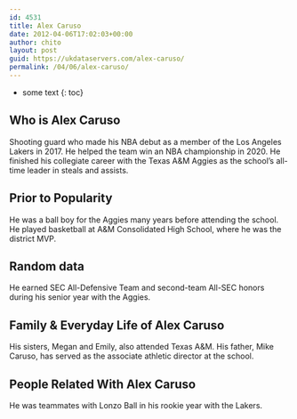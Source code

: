 ```yaml
---
id: 4531
title: Alex Caruso
date: 2012-04-06T17:02:03+00:00
author: chito
layout: post
guid: https://ukdataservers.com/alex-caruso/
permalink: /04/06/alex-caruso/
---
```


* some text
{: toc}
          
          
## Who is  Alex Caruso
                  
                  
                  
Shooting guard who made his NBA debut as a member of the Los Angeles Lakers in 2017. He helped the team win an NBA championship in 2020. He finished his collegiate career with the Texas A&M Aggies as the school&#8217;s all-time leader in steals and assists. 
                  
                
                
                
## Prior to Popularity 
                  
                  
                  
He was a ball boy for the Aggies many years before attending the school. He played basketball at A&M Consolidated High School, where he was the district MVP. 
                  
                
                
                
## Random data 
                  
                  
                  
He earned SEC All-Defensive Team and second-team All-SEC honors during his senior year with the Aggies. 
                  
                
                
                
## Family & Everyday Life of Alex Caruso
                  
                  
                  
His sisters, Megan and Emily, also attended Texas A&M. His father, Mike Caruso, has served as the associate athletic director at the school. 
                  
                
                
                
## People Related With  Alex Caruso
                  
                  
                  
He was teammates with Lonzo Ball in his rookie year with the Lakers. 
                  
                
              
            
          
          
          
    
    
  
